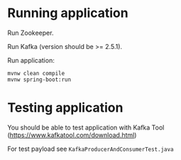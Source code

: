 # Running application

Run Zookeeper.

Run Kafka (version should be >= 2.5.1).

Run application:

    mvnw clean compile
    mvnw spring-boot:run
    
# Testing application

You should be able to test application with Kafka Tool (https://www.kafkatool.com/download.html)

For test payload see ``KafkaProducerAndConsumerTest.java``